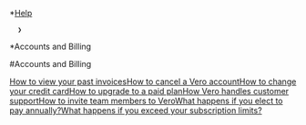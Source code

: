 *[Help](/help)

      ❯
      
*Accounts and Billing
  
#Accounts and Billing

  
[How to view your past invoices](https://www.getvero.com/help/accounts-and-billing/how-to-view-your-past-invoices/)[How to cancel a Vero account](https://www.getvero.com/help/accounts-and-billing/how-to-cancel-a-vero-account/)[How to change your credit card](https://www.getvero.com/help/accounts-and-billing/how-to-change-your-credit-card/)[How to upgrade to a paid plan](https://www.getvero.com/help/accounts-and-billing/how-to-upgrade-to-a-paid-plan/)[How Vero handles customer support](https://www.getvero.com/help/accounts-and-billing/how-vero-handles-customer-support/)[How to invite team members to Vero](https://www.getvero.com/help/accounts-and-billing/how-to-invite-team-members-to-vero/)[What happens if you elect to pay annually?](https://www.getvero.com/help/accounts-and-billing/what-happens-if-you-elect-to-pay-annually/)[What happens if you exceed your subscription limits?](https://www.getvero.com/help/accounts-and-billing/what-happens-if-you-exceed-your-subscription-limits/)